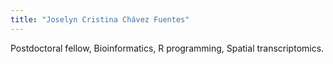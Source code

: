 ```yaml
---
title: "Joselyn Cristina Chávez Fuentes"
---
```

Postdoctoral fellow, Bioinformatics, R programming, Spatial transcriptomics.